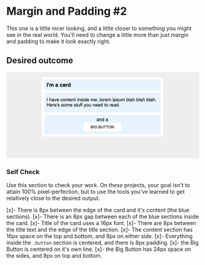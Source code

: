# Margin and Padding #2

This one is a little nicer looking, and a little closer to something you might see in the real world. You'll need to change a little more than just margin and padding to make it look exactly right.

## Desired outcome
![desired outcome](./desired-outcome.png)

### Self Check
Use this section to check your work. On _these_ projects, your goal isn't to attain 100% pixel-perfection, but to use the tools you've learned to get relatively close to the desired output.

[x]- There is 8px between the edge of the card and it's content (the blue sections).
[x]- There is an 8px gap between each of the blue sections inside the card.
[x]- Title of the card uses a 16px font.
[x]- There are 8px between the title text and the edge of the title section.
[x]- The content section has 16px space on the top and bottom, and 8px on either side.
[x]- Everything inside the `.button` section is centered, and there is 8px padding.
[x]- the Big Button is centered on it's own line.
[x]- the Big Button has 24px space on the sides, and 8px on top and bottom.